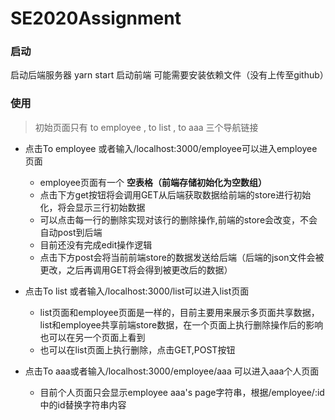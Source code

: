 # SE2020Assignment

### 启动
启动后端服务器
yarn start 启动前端
可能需要安装依赖文件（没有上传至github）


### 使用

>初始页面只有 to employee , to list , to aaa 三个导航链接

- 点击To employee 或者输入/localhost:3000/employee可以进入employee页面
  - employee页面有一个 **空表格（前端存储初始化为空数组）**
  - 点击下方get按钮将会调用GET从后端获取数据给前端的store进行初始化，将会显示三行初始数据
  - 可以点击每一行的删除实现对该行的删除操作,前端的store会改变，不会自动post到后端
  - 目前还没有完成edit操作逻辑
  - 点击下方post会将当前前端store的数据发送给后端（后端的json文件会被更改，之后再调用GET将会得到被更改后的数据）
  
- 点击To list 或者输入/localhost:3000/list可以进入list页面
  - list页面和employee页面是一样的，目前主要用来展示多页面共享数据，list和employee共享前端store数据，在一个页面上执行删除操作后的影响也可以在另一个页面上看到
  - 也可以在list页面上执行删除，点击GET,POST按钮
  
  
- 点击To aaa或者输入/localhost:3000/employee/aaa 可以进入aaa个人页面
  - 目前个人页面只会显示employee aaa's page字符串，根据/employee/:id中的id替换字符串内容
 
